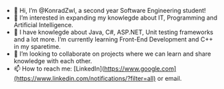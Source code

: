 - 👋 Hi, I’m @KonradZwl, a second year Software Engineering student!
- 👀 I’m interested in expanding my knowlegde about IT, Programming and Artificial Intelligence.
- 🌱 I have knowlegde about Java, C#, ASP.NET, Unit testing frameworks and a lot more. I’m currently learning Front-End Development and C++ in my sparetime.
- 💞️ I’m looking to collaborate on projects where we can learn and share knowledge with each other.
- 📫 How to reach me: [LinkedIn](https://www.google.com](https://www.linkedin.com/notifications/?filter=all) or email.

<!---
KonradZwl/KonradZwl is a ✨ special ✨ repository because its `README.md` (this file) appears on your GitHub profile.
You can click the Preview link to take a look at your changes.
--->
